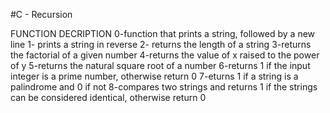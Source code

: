 #C - Recursion

FUNCTION DECRIPTION
0-function that prints a string, followed by a new line
1- prints a string in reverse
2- returns the length of a string
3-returns the factorial of a given number
4-returns the value of x raised to the power of y
5-returns the natural square root of a number
6-returns 1 if the input integer is a prime number, otherwise return 0
7-eturns 1 if a string is a palindrome and 0 if not
8-compares two strings and returns 1 if the strings can be considered identical, otherwise return 0
